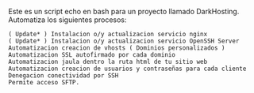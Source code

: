 Este es un script echo en bash para un proyecto llamado DarkHosting. Automatiza los siguientes procesos:

    ( Update* ) Instalacion o/y actualizacion servicio nginx
    ( Update* ) Instalacion o/y actualizacion servicio OpenSSH Server
    Automatizacion creacion de vhosts ( Dominios personalizados )
    Automatizacion SSL autofirmado por cada dominio
    Automatizacion jaula dentro la ruta html de tu sitio web
    Automatizacion creacion de usuarios y contraseñas para cada cliente
    Denegacion conectividad por SSH
    Permite acceso SFTP.
